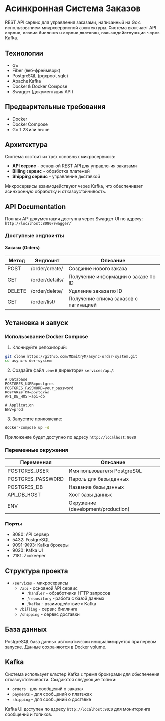 # Асинхронная Система Заказов

REST API сервис для управления заказами, написанный на Go с использованием микросервисной архитектуры. Система включает API сервис, сервис биллинга и сервис доставки, взаимодействующие через Kafka.

## Технологии

- Go
- Fiber (веб-фреймворк)
- PostgreSQL (pgxpool, sqlc)
- Apache Kafka
- Docker & Docker Compose
- Swagger (документация API)

## Предварительные требования

- Docker
- Docker Compose
- Go 1.23 или выше

## Архитектура

Система состоит из трех основных микросервисов:
- **API сервис** - основной REST API для управления заказами
- **Billing сервис** - обработка платежей
- **Shipping сервис** - управление доставкой

Микросервисы взаимодействуют через Kafka, что обеспечивает асинхронную обработку и отказоустойчивость.

## API Documentation

Полная API документация доступна через Swagger UI по адресу: `http://localhost:8080/swagger/`

### Доступные эндпоинты

#### Заказы (Orders)

| Метод | Эндпоинт      | Описание                    |
|-------|---------------|----------------------------|
| POST  | /order/create/ | Создание нового заказа     |
| GET   | /order/details/ | Получение информации о заказе по ID |
| DELETE| /order/delete/ | Удаление заказа по ID      |
| GET   | /order/list/   | Получение списка заказов с пагинацией |

## Установка и запуск

### Использование Docker Compose

1. Клонируйте репозиторий:
```bash
git clone https://github.com/MDmitryM/async-order-system.git
cd async-order-system
```

2. Создайте файл `.env` в директории `services/api/`:
```env
# Database
POSTGRES_USER=postgres
POSTGRES_PASSWORD=your_password
POSTGRES_DB=postgres
API_DB_HOST=api-db

# Application
ENV=prod
```

3. Запустите приложение:
```bash
docker-compose up -d
```

Приложение будет доступно по адресу `http://localhost:8080`

### Переменные окружения

| Переменная    | Описание                           |
|---------------|------------------------------------|
| POSTGRES_USER | Имя пользователя PostgreSQL        |
| POSTGRES_PASSWORD | Пароль для базы данных         |
| POSTGRES_DB   | Название базы данных               |
| API_DB_HOST   | Хост базы данных                   |
| ENV           | Окружение (development/production) |

### Порты

- 8080: API сервер
- 5432: PostgreSQL
- 9091-9093: Kafka брокеры
- 9020: Kafka UI
- 2181: Zookeeper

## Структура проекта

- `/services` - микросервисы
  - `/api` - основной API сервис
    - `/handler` - обработчики HTTP запросов
    - `/repository` - работа с базой данных
    - `/kafka` - взаимодействие с Kafka
  - `/billing` - сервис биллинга
  - `/shipping` - сервис доставки

## База данных

PostgreSQL база данных автоматически инициализируется при первом запуске. Данные сохраняются в Docker volume.

## Kafka

Система использует кластер Kafka с тремя брокерами для обеспечения отказоустойчивости. Создаются следующие топики:
- `orders` - для сообщений о заказах
- `payments` - для сообщений о платежах
- `shipping` - для сообщений о доставке

Kafka UI доступен по адресу `http://localhost:9020` для мониторинга сообщений и топиков.
